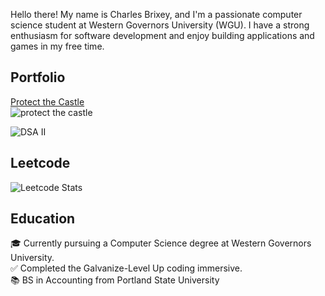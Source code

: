 Hello there! My name is Charles Brixey, and I'm a passionate computer science student at Western Governors University (WGU). I have a strong enthusiasm for software development and enjoy building applications and games in my free time.

## Portfolio
[Protect the Castle](https://github.com/Brixsta/Protect-the-Castle)  
![protect the castle](https://github.com/Brixsta/Brixsta/assets/25852805/795e0365-2197-4eb0-8b4c-6502d3cfacde)

![DSA II]([https://github.com/user-attachments/assets/3c8db580-5b79-4035-b5cd-f5139b4ef3ec](https://github.com/Brixsta/DSA-II))

## Leetcode
![Leetcode Stats](https://leetcard.jacoblin.cool/Brixsta)

## Education
🎓 Currently pursuing a Computer Science degree at Western Governors University.<br />
✅ Completed the Galvanize-Level Up coding immersive.<br />
📚 BS in Accounting from Portland State University
